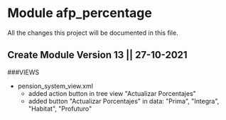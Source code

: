 # Module afp_percentage
All the changes this project will be documented in this file.

## Create Module Version 13 || 27-10-2021

###VIEWS

- pension_system_view.xml
  - added action button in tree view "Actualizar Porcentajes"
  - added button "Actualizar Porcentajes" in data: "Prima", "Integra", "Habitat", "Profuturo"
